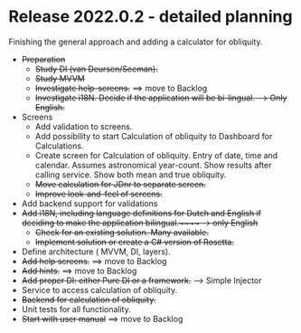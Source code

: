 # Release 2022.0.2 - detailed planning

Finishing the general approach and adding a calculator for obliquity.

- ~~Preparation~~
  - ~~Study DI (van Deursen/Seeman).~~
  - ~~Study MVVM~~
  - ~~Investigate help-screens.~~  ==> move to Backlog
  - ~~Investigate i18N. Decide if the application will be bi-lingual. --> Only English.~~
- Screens
  - Add validation to screens.
  - Add possibility to start Calculation of obliquity to Dashboard for Calculations.
  - Create screen for Calculation of obliquity. Entry of date, time and calendar. Assumes astronomical year-count. Show results after calling service. Show both mean and true obliquity.
  - ~~Move calculation for JDnr to separate screen.~~
  - ~~Improve look-and-feel of screens.~~
- Add backend support for validations
- ~~Add i18N, including language definitions for Dutch and English if deciding to make the application bilingual.~~~~--> only English~~ 
  - ~~Check for an existing solution. Many available.~~ 
  - ~~Implement solution or create a C# version of Rosetta.~~
- Define architecture ( MVVM, DI, layers).
- ~~Add help screens.~~  ==> move to Backlog
- ~~Add hints.~~  ==> move to Backlog
- ~~Add proper DI: either Pure DI or a framework.~~ --> Simple Injector
- Service to access calculation of obliquity.
- ~~Backend for calculation of obliquity.~~
- Unit tests for all functionality.
- ~~Start with user manual~~ ==> move to Backlog